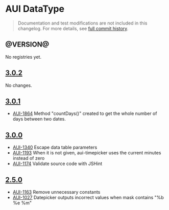 # AUI DataType

> Documentation and test modifications are not included in this changelog. For more details, see [full commit history](https://github.com/liferay/alloy-ui/commits/master/src/aui-datatype).

## @VERSION@

No registries yet.

## [3.0.2](https://github.com/liferay/alloy-ui/releases/tag/3.0.2)

No changes.

## [3.0.1](https://github.com/liferay/alloy-ui/releases/tag/3.0.1)

* [AUI-1864](https://issues.liferay.com/browse/AUI-1864) Method "countDays()" created to get the whole number of days between two dates.

## [3.0.0](https://github.com/liferay/alloy-ui/releases/tag/3.0.0)

* [AUI-1340](https://issues.liferay.com/browse/AUI-1340) Escape data table parameters
* [AUI-1193](https://issues.liferay.com/browse/AUI-1193) When it is not given, aui-timepicker uses the current minutes instead of zero
* [AUI-1174](https://issues.liferay.com/browse/AUI-1174) Validate source code with JSHint

## [2.5.0](https://github.com/liferay/alloy-ui/releases/tag/2.5.0)

* [AUI-1163](https://issues.liferay.com/browse/AUI-1163) Remove unnecessary constants
* [AUI-1027](https://issues.liferay.com/browse/AUI-1027) Datepicker outputs incorrect values when mask contains "%b %e %m"
